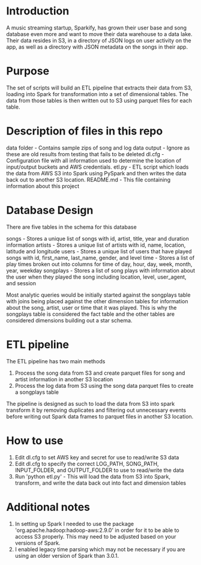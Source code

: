 # Introduction

A music streaming startup, Sparkify, has grown their user base and song database even more and want to move their data warehouse to a data lake. Their data resides in S3, in a directory of JSON logs on user activity on the app, as well as a directory with JSON metadata on the songs in their app.

# Purpose

The set of scripts will build an ETL pipeline that extracts their data from S3, loading into Spark for transformation into a set of dimensional tables. The data from those tables is then written out to S3 using parquet files for each table. 

# Description of files in this repo

data folder - Contains sample zips of song and log data
output - Ignore as these are old results from testing that fails to be deleted
dl.cfg - Configuration file with all information used to determine the location of input/output buckets and AWS credentials.
etl.py - ETL script which loads the data from AWS S3 into Spark using PySpark and then writes the data back out to another S3 location.
README.md - This file containing information about this project

# Database Design

There are five tables in the schema for this database

songs - Stores a unique list of songs with id, artist, title, year and duration information
artists - Stores a unique list of artists with id, name, location, latitude and longitude
users - Stores a unique list of users that have played songs with id, first_name, last_name, gender, and level
time - Stores a list of play times broken out into columns for time of day, hour, day, week, month, year, weekday
songplays - Stores a list of song plays with information about the user when they played the song including location, level, user_agent, and session

Most analytic queries would be initially started against the songplays table with joins being placed against the other dimension tables for information about the song, artist, user or time that it was played. This is why the songplays table is considered the fact table and the other tables are considered dimensions building out a star schema. 

# ETL pipeline

The ETL pipeline has two main methods
1) Process the song data from S3 and create parquet files for song and artist information in another S3 location
2) Process the log data from S3 using the song data parquet files to create a songplays table

The pipeline is designed as such to load the data from S3 into spark transform it by removing duplicates and filtering out unnecessary events before writing out Spark data frames to parquet files in another S3 location.

# How to use

1) Edit dl.cfg to set AWS key and secret for use to read/write S3 data
2) Edit dl.cfg to specify the correct LOG_PATH, SONG_PATH, INPUT_FOLDER, and OUTPUT_FOLDER to use to read/write the data
3) Run 'python etl.py' - This will load the data from S3 into Spark, transform, and write the data back out into fact and dimension tables 

# Additional notes
1) In setting up Spark I needed to use the package 'org.apache.hadoop:hadoop-aws:2.9.0' in order for it to be able to access S3 properly. This may need to be adjusted based on your versions of Spark.
2) I enabled legacy time parsing which may not be necessary if you are using an older version of Spark than 3.0.1.